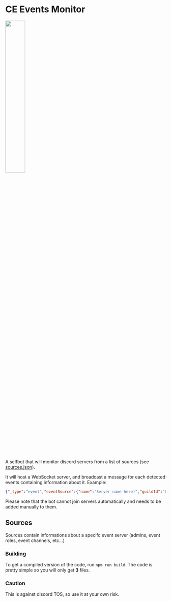 # CE Events Monitor
<img src="https://github.com/Communaute-Events/ce-event-monitor/assets/74014262/042bc495-6107-4605-8da5-da79440cf1d6" style="width:35%;">

A selfbot that will monitor discord servers from a list of sources (see [sources.json](https://github.com/Communaute-Events/ce-event-monitor/blob/main/src/sources.json)).

It will host a WebSocket server, and broadcast a message for each detected events containing information about it.
Example:
```json
{"_type":"event","eventSource":{"name":"Server name here)","guildId":"00000000000","admins":["00000000000"],"roles":["00000000000"]},"message":{"data":{"channelId":"00000000000","guildId":"00000000000","id":"00000000000","position":null,"createdTimestamp":00000000000,"type":"<type>","system":false,"content":"Message content here","authorId":"00000000000","pinned":false,"tts":false,"nonce":"00000000000","embeds":[],"components":[],"attachments":[],"stickers":[],"editedTimestamp":null,"mentions":{"everyone":false,"users":[],"roles":["00000000000"],"crosspostedChannels":[],"repliedUser":null,"members":[],"channels":[]},"webhookId":null,"groupActivityApplicationId":null,"applicationId":null,"activity":null,"flags":0,"reference":null,"interaction":null,"cleanContent":"Clean content (format displayed in the app)"},"url":"https://discord.com/channels/00000000000/00000000000/00000000000"},"author":{"name":"Username","author":"00000000000"},"guild":{"name":"My events server","id":"00000000000"},"timeStamp":"2023-11-10T20:43:48.609Z"}
```

Please note that the bot cannot join servers automatically and needs to be added manually to them.

## Sources

Sources contain informations about a specifc event server (admins, event roles, event channels, etc...)

### Building

To get a compiled version of the code, run `npm run build`. The code is pretty simple so you will only get **3** files.

### Caution
This is against discord TOS, so use it at your own risk.

